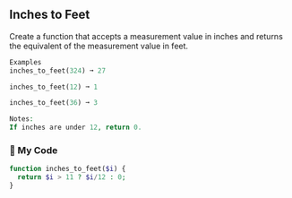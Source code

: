 ## Inches to Feet

Create a function that accepts a measurement value in inches and returns the equivalent of the measurement value in feet.
```php
Examples
inches_to_feet(324) ➞ 27

inches_to_feet(12) ➞ 1

inches_to_feet(36) ➞ 3

Notes:
If inches are under 12, return 0.
```
### :leaves: My Code
```php
function inches_to_feet($i) {
  return $i > 11 ? $i/12 : 0;
}
```
